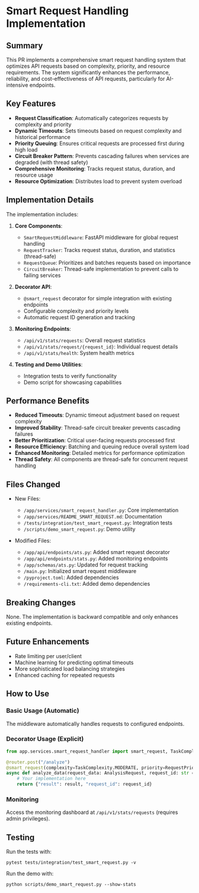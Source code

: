 # Smart Request Handling Implementation

## Summary

This PR implements a comprehensive smart request handling system that optimizes API requests based on complexity, priority, and resource requirements. The system significantly enhances the performance, reliability, and cost-effectiveness of API requests, particularly for AI-intensive endpoints.

## Key Features

- **Request Classification**: Automatically categorizes requests by complexity and priority
- **Dynamic Timeouts**: Sets timeouts based on request complexity and historical performance
- **Priority Queuing**: Ensures critical requests are processed first during high load
- **Circuit Breaker Pattern**: Prevents cascading failures when services are degraded (with thread safety)
- **Comprehensive Monitoring**: Tracks request status, duration, and resource usage
- **Resource Optimization**: Distributes load to prevent system overload

## Implementation Details

The implementation includes:

1. **Core Components**:
   - `SmartRequestMiddleware`: FastAPI middleware for global request handling
   - `RequestTracker`: Tracks request status, duration, and statistics (thread-safe)
   - `RequestQueue`: Prioritizes and batches requests based on importance
   - `CircuitBreaker`: Thread-safe implementation to prevent calls to failing services

2. **Decorator API**:
   - `@smart_request` decorator for simple integration with existing endpoints
   - Configurable complexity and priority levels
   - Automatic request ID generation and tracking

3. **Monitoring Endpoints**:
   - `/api/v1/stats/requests`: Overall request statistics
   - `/api/v1/stats/request/{request_id}`: Individual request details
   - `/api/v1/stats/health`: System health metrics

4. **Testing and Demo Utilities**:
   - Integration tests to verify functionality
   - Demo script for showcasing capabilities

## Performance Benefits

- **Reduced Timeouts**: Dynamic timeout adjustment based on request complexity
- **Improved Stability**: Thread-safe circuit breaker prevents cascading failures
- **Better Prioritization**: Critical user-facing requests processed first
- **Resource Efficiency**: Batching and queuing reduce overall system load
- **Enhanced Monitoring**: Detailed metrics for performance optimization
- **Thread Safety**: All components are thread-safe for concurrent request handling

## Files Changed

- New Files:
  - `/app/services/smart_request_handler.py`: Core implementation
  - `/app/services/README_SMART_REQUEST.md`: Documentation
  - `/tests/integration/test_smart_request.py`: Integration tests
  - `/scripts/demo_smart_request.py`: Demo utility

- Modified Files:
  - `/app/api/endpoints/ats.py`: Added smart request decorator
  - `/app/api/endpoints/stats.py`: Added monitoring endpoints
  - `/app/schemas/ats.py`: Updated for request tracking
  - `/main.py`: Initialized smart request middleware
  - `/pyproject.toml`: Added dependencies
  - `/requirements-cli.txt`: Added demo dependencies

## Breaking Changes

None. The implementation is backward compatible and only enhances existing endpoints.

## Future Enhancements

- Rate limiting per user/client
- Machine learning for predicting optimal timeouts
- More sophisticated load balancing strategies
- Enhanced caching for repeated requests

## How to Use

### Basic Usage (Automatic)

The middleware automatically handles requests to configured endpoints.

### Decorator Usage (Explicit)

```python
from app.services.smart_request_handler import smart_request, TaskComplexity, RequestPriority

@router.post("/analyze")
@smart_request(complexity=TaskComplexity.MODERATE, priority=RequestPriority.HIGH)
async def analyze_data(request_data: AnalysisRequest, request_id: str = None):
    # Your implementation here
    return {"result": result, "request_id": request_id}
```

### Monitoring

Access the monitoring dashboard at `/api/v1/stats/requests` (requires admin privileges).

## Testing

Run the tests with:
```
pytest tests/integration/test_smart_request.py -v
```

Run the demo with:
```
python scripts/demo_smart_request.py --show-stats
```
